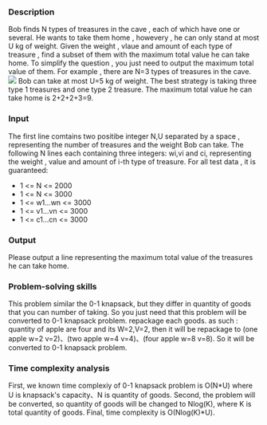 <h3>Description</h3>
<p>
  Bob finds N types of treasures in the cave , each of which have one or several. He wants to take them home , howevery ,
  he can only stand at most U kg of weight. Given the weight , vlaue and amount of each type of treasure , 
  find a subset of them with the maximum total value he can take home.
  To simplify the question , you just need to output the maximum total value of them.
  For example , there are N=3 types of treasures in the cave.
  <img src="https://user-images.githubusercontent.com/103729404/165025921-6041b384-00cf-48d6-b9f1-d21ac3c90662.png"/>
  Bob can take at most U=5 kg of weight. The best strategy is taking three type 1 treasures and one type 2 treasure.
  The maximum total value he can take home is 2+2+2+3=9.
</p>
<h3>Input</h3>
<p>
  The first line comtains two positibe integer N,U separated by a space , representing the number of treasures and the weight
   Bob can take. The following N lines each containing three integers: wi,vi and ci, representing the weight , 
  value and amount of i-th type of treasure.
  For all test data , it is guaranteed:
  <ul>
    <li>1 <= N <= 2000</li>
    <li>1 <= N <= 3000</li>
    <li>1 <= w1...wn <= 3000</li>
    <li>1 <= v1...vn <= 3000</li>
    <li>1 <= c1...cn <= 3000</li>
  </ul>
</p>
<h3>Output</h3>
<p>
  Please output a line representing the maximum total value of the treasures he can take home.
</p>
<h3>Problem-solving skills</h3>
<p>
    This problem similar the 0-1 knapsack, but they differ in quantity of goods that you can number of taking.
    So you just need that this problem will be converted to 0-1 knapsack problem.
    repackage each goods. as such : quantity of apple are four and its W=2,V=2, then it will be repackage to 
  (one apple w=2 v=2)、(two apple w=4 v=4)、(four apple w=8 v=8). So it will be converted to 0-1 knapsack problem.
</p>
<h3>Time complexity analysis</h3>
<p>
  First, we known time complexiy of 0-1 knapsack problem is O(N*U) where U is knapsack's capacity、N is quantity of goods.
  Second, the problem will be converted, so quantity of goods will be changed to Nlog(K), where K is total quantity of goods.
  Final, time complexity is O(Nlog(K)*U).
</p>
